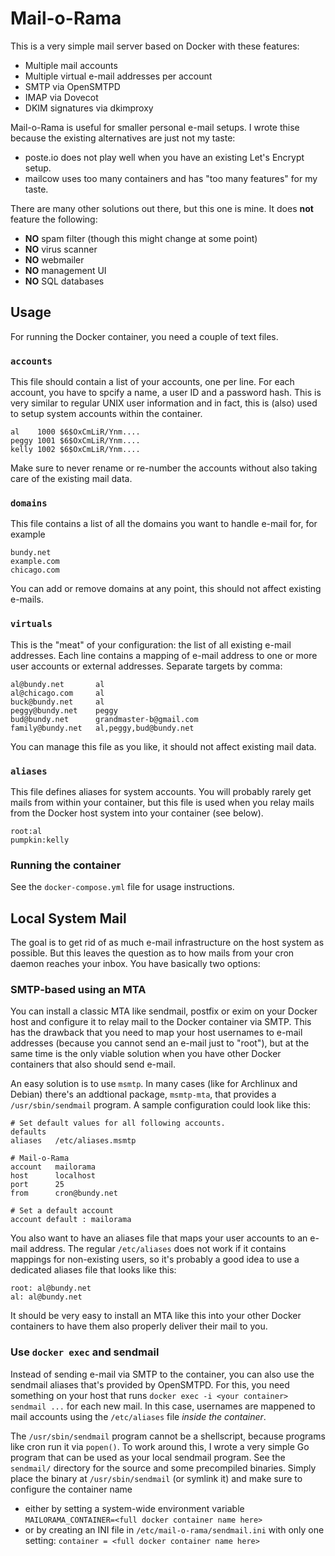 # Mail-o-Rama

This is a very simple mail server based on Docker with these features:

* Multiple mail accounts
* Multiple virtual e-mail addresses per account
* SMTP via OpenSMTPD
* IMAP via Dovecot
* DKIM signatures via dkimproxy

Mail-o-Rama is useful for smaller personal e-mail setups. I wrote thise because
the existing alternatives are just not my taste:

* poste.io does not play well when you have an existing Let's Encrypt setup.
* mailcow uses too many containers and has "too many features" for my taste.

There are many other solutions out there, but this one is mine. It does **not**
feature the following:

* **NO** spam filter (though this might change at some point)
* **NO** virus scanner
* **NO** webmailer
* **NO** management UI
* **NO** SQL databases

## Usage

For running the Docker container, you need a couple of text files.

### `accounts`

This file should contain a list of your accounts, one per line. For each account,
you have to spcify a name, a user ID and a password hash. This is very similar
to regular UNIX user information and in fact, this is (also) used to setup system
accounts within the container.

    al    1000 $6$OxCmLiR/Ynm....
    peggy 1001 $6$OxCmLiR/Ynm....
    kelly 1002 $6$OxCmLiR/Ynm....

Make sure to never rename or re-number the accounts without also taking care of
the existing mail data.

### `domains`

This file contains a list of all the domains you want to handle e-mail for, for
example

    bundy.net
    example.com
    chicago.com

You can add or remove domains at any point, this should not affect existing
e-mails.

### `virtuals`

This is the "meat" of your configuration: the list of all existing e-mail
addresses. Each line contains a mapping of e-mail address to one or more user
accounts or external addresses. Separate targets by comma:

    al@bundy.net       al
    al@chicago.com     al
    buck@bundy.net     al
    peggy@bundy.net    peggy
    bud@bundy.net      grandmaster-b@gmail.com
    family@bundy.net   al,peggy,bud@bundy.net

You can manage this file as you like, it should not affect existing mail data.

### `aliases`

This file defines aliases for system accounts. You will probably rarely get
mails from within your container, but this file is used when you relay mails
from the Docker host system into your container (see below).

    root:al
    pumpkin:kelly

### Running the container

See the `docker-compose.yml` file for usage instructions.

## Local System Mail

The goal is to get rid of as much e-mail infrastructure on the host system as
possible. But this leaves the question as to how mails from your cron daemon
reaches your inbox. You have basically two options:

### SMTP-based using an MTA

You can install a classic MTA like sendmail, postfix or exim on your Docker host
and configure it to relay mail to the Docker container via SMTP. This has the
drawback that you need to map your host usernames to e-mail addresses (because
you cannot send an e-mail just to "root"), but at the same time is the only
viable solution when you have other Docker containers that also should send
e-mail.

An easy solution is to use `msmtp`. In many cases (like for Archlinux and Debian)
there's an addtional package, `msmtp-mta`, that provides a `/usr/sbin/sendmail`
program. A sample configuration could look like this:

    # Set default values for all following accounts.
    defaults
    aliases   /etc/aliases.msmtp

    # Mail-o-Rama
    account   mailorama
    host      localhost
    port      25
    from      cron@bundy.net

    # Set a default account
    account default : mailorama

You also want to have an aliases file that maps your user accounts to an e-mail
address. The regular `/etc/aliases` does not work if it contains mappings for
non-existing users, so it's probably a good idea to use a dedicated aliases file
that looks like this:

    root: al@bundy.net
    al: al@bundy.net

It should be very easy to install an MTA like this into your other Docker
containers to have them also properly deliver their mail to you.

### Use `docker exec` and sendmail

Instead of sending e-mail via SMTP to the container, you can also use the
sendmail aliases that's provided by OpenSMTPD. For this, you need something on
your host that runs `docker exec -i <your container> sendmail ...` for each new
mail. In this case, usernames are mappened to mail accounts using the
`/etc/aliases` file *inside the container*.

The `/usr/sbin/sendmail` program cannot be a shellscript, because programs like
cron run it via `popen()`. To work around this, I wrote a very simple Go program
that can be used as your local sendmail program. See the `sendmail/` directory
for the source and some precompiled binaries. Simply place the binary at
`/usr/sbin/sendmail` (or symlink it) and make sure to configure the container
name

* either by setting a system-wide environment variable
  `MAILORAMA_CONTAINER=<full docker container name here>`
* or by creating an INI file in `/etc/mail-o-rama/sendmail.ini` with only one
  setting: `container = <full docker container name here>`
